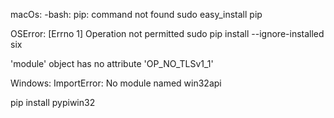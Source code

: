 macOs:
-bash: pip: command not found
sudo easy_install pip

OSError: [Errno 1] Operation not permitted
sudo pip install --ignore-installed six

'module' object has no attribute 'OP_NO_TLSv1_1'

Windows:
ImportError: No module named win32api

pip install pypiwin32